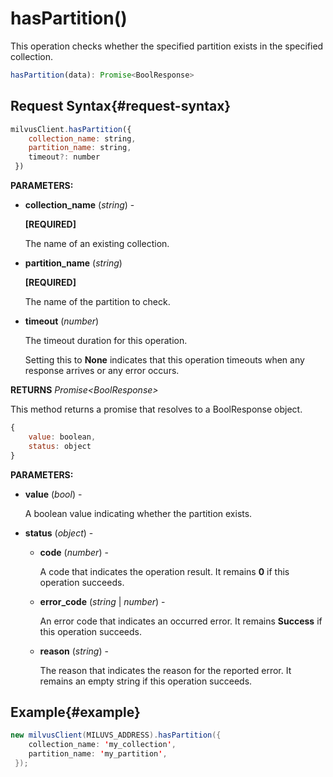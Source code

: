 # hasPartition()

This operation checks whether the specified partition exists in the specified collection.

```javascript
hasPartition(data): Promise<BoolResponse>
```

## Request Syntax{#request-syntax}

```javascript
milvusClient.hasPartition({
    collection_name: string,
    partition_name: string,
    timeout?: number
 })
```

**PARAMETERS:**

- **collection_name** (*string*) -

    **[REQUIRED]**

    The name of an existing collection.

- **partition_name** (*string*)

    **[REQUIRED]**

    The name of the partition to check.

- **timeout** (*number*)  

    The timeout duration for this operation. 

    Setting this to **None** indicates that this operation timeouts when any response arrives or any error occurs.

**RETURNS** *Promise\<BoolResponse>*

This method returns a promise that resolves to a BoolResponse object.

```javascript
{
    value: boolean,
    status: object
}
```

**PARAMETERS:**

- **value** (*bool*) -

    A boolean value indicating whether the partition exists.

- **status** (*object*) -

    - **code** (*number*) -

        A code that indicates the operation result. It remains **0** if this operation succeeds.

    - **error_code** (*string* | *number*) -

        An error code that indicates an occurred error. It remains **Success** if this operation succeeds. 

    - **reason** (*string*) - 

        The reason that indicates the reason for the reported error. It remains an empty string if this operation succeeds.

## Example{#example}

```java
new milvusClient(MILUVS_ADDRESS).hasPartition({
    collection_name: 'my_collection',
    partition_name: 'my_partition',
 });
```

